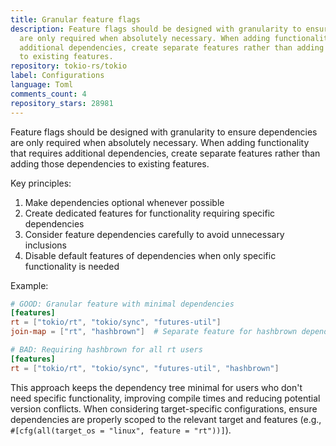 ```yaml
---
title: Granular feature flags
description: Feature flags should be designed with granularity to ensure dependencies
  are only required when absolutely necessary. When adding functionality that requires
  additional dependencies, create separate features rather than adding those dependencies
  to existing features.
repository: tokio-rs/tokio
label: Configurations
language: Toml
comments_count: 4
repository_stars: 28981
---
```


Feature flags should be designed with granularity to ensure dependencies are only required when absolutely necessary. When adding functionality that requires additional dependencies, create separate features rather than adding those dependencies to existing features.

Key principles:
1. Make dependencies optional whenever possible
2. Create dedicated features for functionality requiring specific dependencies
3. Consider feature dependencies carefully to avoid unnecessary inclusions
4. Disable default features of dependencies when only specific functionality is needed

Example:
```toml
# GOOD: Granular feature with minimal dependencies
[features]
rt = ["tokio/rt", "tokio/sync", "futures-util"]
join-map = ["rt", "hashbrown"]  # Separate feature for hashbrown dependency

# BAD: Requiring hashbrown for all rt users
[features]
rt = ["tokio/rt", "tokio/sync", "futures-util", "hashbrown"]
```

This approach keeps the dependency tree minimal for users who don't need specific functionality, improving compile times and reducing potential version conflicts. When considering target-specific configurations, ensure dependencies are properly scoped to the relevant target and features (e.g., `#[cfg(all(target_os = "linux", feature = "rt"))]`).